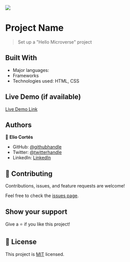 ![](https://img.shields.io/badge/Microverse-blueviolet)

# Project Name

> Set up a "Hello Microverse" project


## Built With

- Major languages: 
- Frameworks
- Technologies used: HTML, CSS

## Live Demo (if available)

[Live Demo Link](https://livedemo.com)


## Authors

👤 **Elio Cortés**

- GitHub: [@githubhandle](https://github.com/NeckerFree)
- Twitter: [@twitterhandle](https://twitter.com/ElioCortesM)
- LinkedIn: [LinkedIn](https://www.linkedin.com/in/elionelsoncortes/)


## 🤝 Contributing

Contributions, issues, and feature requests are welcome!

Feel free to check the [issues page](../../issues/).

## Show your support

Give a ⭐️ if you like this project!


## 📝 License

This project is [MIT](./MIT.md) licensed.
